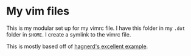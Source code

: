 # My vim files

This is my modular set up for my vimrc file. I have this folder in my
`.dot` folder in `$HOME`. I create a symlink to the vimrc file.

This is mostly based off of [hagnerd's excellent example](https://github.com/hagnerd/.vim).
